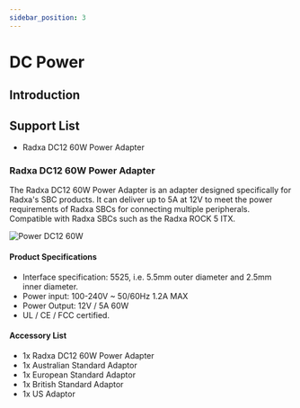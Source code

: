 ```yaml
---
sidebar_position: 3
---
```


# DC Power

## Introduction

## Support List

- Radxa DC12 60W Power Adapter

### Radxa DC12 60W Power Adapter

The Radxa DC12 60W Power Adapter is an adapter designed specifically for Radxa's SBC products. It can deliver up to 5A at 12V to meet the power requirements of Radxa SBCs for connecting multiple peripherals. Compatible with Radxa SBCs such as the Radxa ROCK 5 ITX.

![Power DC12 60W](/img/accessories/power-dc12-60w.webp)

#### Product Specifications

- Interface specification: 5525, i.e. 5.5mm outer diameter and 2.5mm inner diameter.
- Power input: 100-240V ~ 50/60Hz 1.2A MAX
- Power Output: 12V / 5A 60W
- UL / CE / FCC certified.

#### Accessory List

- 1x Radxa DC12 60W Power Adapter
- 1x Australian Standard Adaptor
- 1x European Standard Adaptor
- 1x British Standard Adaptor
- 1x US Adaptor
